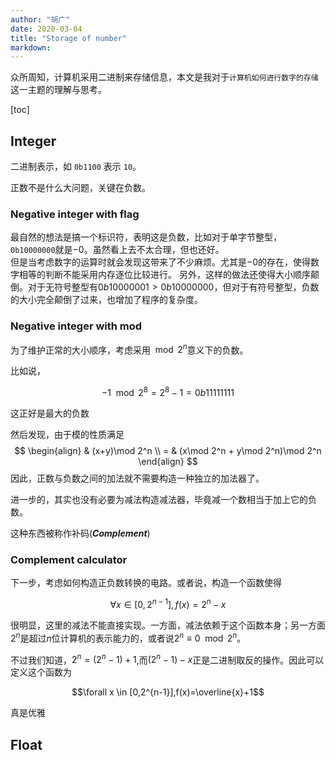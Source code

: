 ```yaml
---
author: "胡广"
date: 2020-03-04
title: "Storage of number"
markdown:
---
```


众所周知，计算机采用二进制来存储信息，本文是我对于`计算机如何进行数字的存储`这一主题的理解与思考。

[toc]

## Integer

二进制表示，如 `0b1100` 表示 `10`。

正数不是什么大问题，关键在负数。

### Negative integer with flag

最自然的想法是搞一个标识符，表明这是负数，比如对于单字节整型，`0b10000000`就是$-0$。虽然看上去不太合理，但也还好。  
但是当考虑数字的运算时就会发现这带来了不少麻烦。尤其是$-0$的存在，使得数字相等的判断不能采用内存逐位比较进行。
另外，这样的做法还使得大小顺序颠倒。对于无符号整型有$0b10000001 > 0b10000000$，但对于有符号整型，负数的大小完全颠倒了过来，也增加了程序的复杂度。

### Negative integer with mod

为了维护正常的大小顺序，考虑采用$\mod 2^{n}$意义下的负数。

比如说，

$$-1 \mod 2^8 = 2^8 -1 = 0b11111111$$

这正好是最大的负数

然后发现，由于模的性质满足
$$
\begin{align}
& (x+y)\mod 2^n \\
= & (x\mod 2^n + y\mod 2^n)\mod 2^n
\end{align}
$$
因此，正数与负数之间的加法就不需要构造一种独立的加法器了。

进一步的，其实也没有必要为减法构造减法器，毕竟减一个数相当于加上它的负数。

这种东西被称作补码(***Complement***)

### Complement calculator

下一步，考虑如何构造正负数转换的电路。或者说，构造一个函数使得

$$\forall x \in [0,2^{n-1}],f(x)=2^n-x$$

很明显，这里的减法不能直接实现。一方面，减法依赖于这个函数本身；另一方面$2^n$是超过$n$位计算机的表示能力的，或者说$2^n \equiv 0 \mod 2^n$。

不过我们知道，$2^n =(2^n-1)+1$,而$(2^n-1)-x$正是二进制取反的操作。因此可以定义这个函数为

$$\forall x \in [0,2^{n-1}],f(x)=\overline{x}+1$$

真是优雅

## Float
